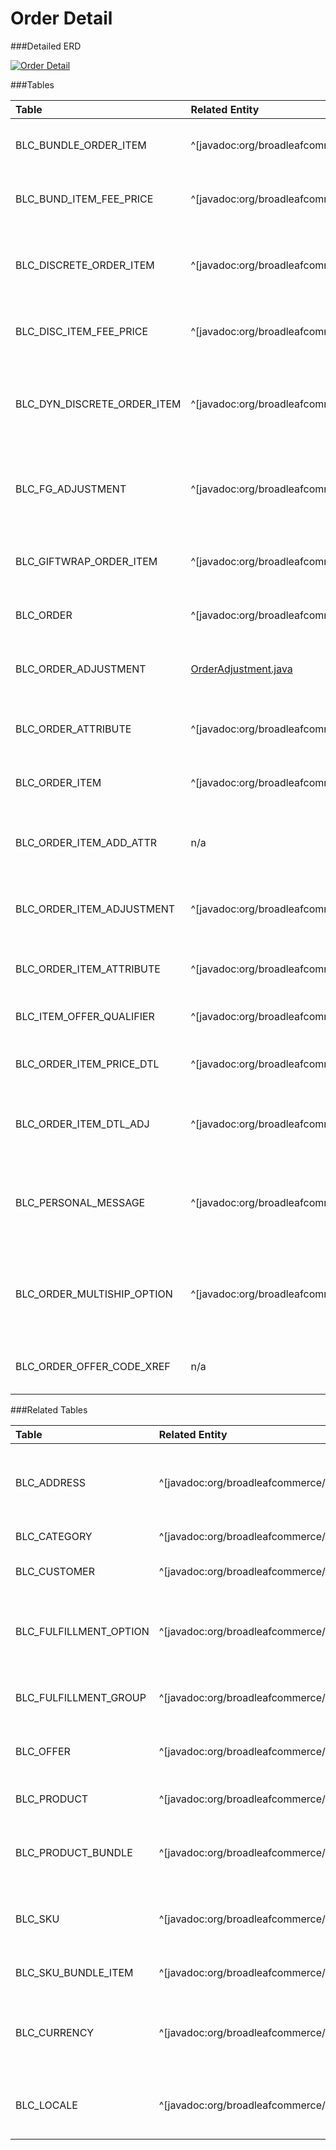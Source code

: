 # Order Detail

###Detailed ERD

[![Order Detail](dataModel/OrderDetailedERD.png)](_img/dataModel/OrderDetailedERD.png)

###Tables

| Table                      | Related Entity | Description                                         |
|:---------------------------|:----------|:----------------------------------------------------|
|BLC\_BUNDLE\_ORDER\_ITEM       | ^[javadoc:org/broadleafcommerce/core/order/domain/BundleOrderItem]      | Contains a group of discrete order items   |
|BLC\_BUND\_ITEM\_FEE\_PRICE     | ^[javadoc:org/broadleafcommerce/core/order/domain/BundleOrderItemFeePrice]      | Contains fee information for a bundle order item  |
|BLC\_DISCRETE\_ORDER\_ITEM     | ^[javadoc:org/broadleafcommerce/core/order/domain/DiscreteOrderItem]      | Contains product, sku, and pricing information for an item on an order  |
|BLC\_DISC\_ITEM\_FEE\_PRICE     | ^[javadoc:org/broadleafcommerce/core/order/domain/DiscreteOrderItemFeePrice]      | Contains fee information for a discrete order item  |
|BLC\_DYN\_DISCRETE\_ORDER\_ITEM | ^[javadoc:org/broadleafcommerce/core/order/domain/DynamicPriceDiscreteOrderItem]      | Contains discrete order item information that is dynamically priced  |
|BLC\_FG\_ADJUSTMENT           | ^[javadoc:org/broadleafcommerce/core/offer/domain/FulfillmentGroupAdjustment]      | Contains offer information and amount applied to a fulfillment group  |
|BLC\_GIFTWRAP\_ORDER\_ITEM     | ^[javadoc:org/broadleafcommerce/core/order/domain/GiftWrapOrderItem]      | Declares which discrete order items are gift-wrapped  |
|BLC\_ORDER                   | ^[javadoc:org/broadleafcommerce/core/order/domain/Order]      | Represents an order in Broadleaf  |
|BLC\_ORDER\_ADJUSTMENT        | [OrderAdjustment.java](OrderAdjustment)      | Contains offer information and amount applied to an order  |
|BLC\_ORDER\_ATTRIBUTE         | ^[javadoc:org/broadleafcommerce/core/order/domain/OrderAttribute]      | Contains arbitrary data about an order  |
|BLC\_ORDER\_ITEM              | ^[javadoc:org/broadleafcommerce/core/order/domain/OrderItem]      | An abstract representation of an item on an order  |
|BLC\_ORDER\_ITEM\_ADD\_ATTR     | n/a      | Contains arbitrary data about a discrete order item  |
|BLC\_ORDER\_ITEM\_ADJUSTMENT   | ^[javadoc:org/broadleafcommerce/core/offer/domain/OrderItemAdjustment]      | Contains offer information and amount applied to an order item  |
|BLC\_ORDER\_ITEM\_ATTRIBUTE    | ^[javadoc:org/broadleafcommerce/core/order/domain/OrderItemAttribute]      | Contains arbitrary data about an order item  |
|BLC\_ITEM\_OFFER\_QUALIFIER    | ^[javadoc:org/broadleafcommerce/core/order/domain/OrderItemQualifier]      | Contains data about order item qualifies  |
|BLC\_ORDER\_ITEM\_PRICE\_DTL    | ^[javadoc:org/broadleafcommerce/core/order/domain/OrderItemPriceDetailImpl]      | Contains order item price detail information  |
|BLC\_ORDER\_ITEM\_DTL\_ADJ      | ^[javadoc:org/broadleafcommerce/core/order/domain/OrderItemPriceDetailAdjustmentImpl]      | Contains order item price detail adjustment information  |
|BLC\_PERSONAL\_MESSAGE        | ^[javadoc:org/broadleafcommerce/core/order/domain/PersonalMessage]      | Contains personal message information (e.g. from, to, message body)   |
|BLC\_ORDER\_MULTISHIP\_OPTION  | ^[javadoc:org/broadleafcommerce/core/order/domain/OrderMultishipOption]      | Represents a given set of options for an OrderItem in an Order in the multiship context  |
|BLC\_ORDER\_OFFER\_CODE\_XREF   | n/a      | Cross-reference from orders to offers  |

###Related Tables

| Table                | Related Entity    | Description                                         |
|:---------------------|:--------------|:----------------------------------------------------|
|BLC\_ADDRESS           | ^[javadoc:org/broadleafcommerce/profile/core/domain/Address]           | Contains address information, e.g. city, state, and postal code  |
|BLC\_CATEGORY          | ^[javadoc:org/broadleafcommerce/core/catalog/domain/Category]          | Represents a category  |
|BLC\_CUSTOMER          | ^[javadoc:org/broadleafcommerce/profile/core/domain/Customer]          | Represents a customer in Broadleaf  |
|BLC\_FULFILLMENT\_OPTION| ^[javadoc:org/broadleafcommerce/core/order/domain/FulfillmentOption]          | Holds information about a particular fulfillment implementation  |
|BLC\_FULFILLMENT\_GROUP | ^[javadoc:org/broadleafcommerce/core/order/domain/FulfillmentGroup]          | Holds fulfillment information about an order  |
|BLC\_OFFER             | ^[javadoc:org/broadleafcommerce/core/offer/domain/Offer]          | Contains adjustment information and rules  |
|BLC\_PRODUCT           | ^[javadoc:org/broadleafcommerce/core/catalog/domain/Product]          | Contains product information  |
|BLC\_PRODUCT\_BUNDLE    | ^[javadoc:org/broadleafcommerce/core/catalog/domain/ProductBundle]          | Contains data about a product bundle, e.g. bundle pricing |
|BLC\_SKU               | ^[javadoc:org/broadleafcommerce/core/catalog/domain/Sku]          | Contains information about an item that can be sold  |
|BLC\_SKU\_BUNDLE\_ITEM   | ^[javadoc:org/broadleafcommerce/core/catalog/domain/SkuBundleItem]          | Contains bundle item metadata  |
|BLC\_CURRENCY                | ^[javadoc:org/broadleafcommerce/common/currency/domain/BroadleafCurrency]      | Contains currency information, such as code and if it's default  |
|BLC\_LOCALE                  | ^[javadoc:org/broadleafcommerce/common/locale/domain/Locale]      | Contains locale information, such as code and if it's default  |
